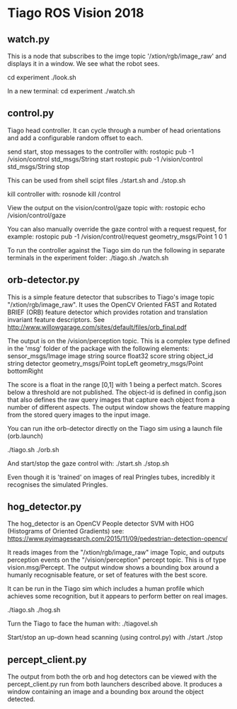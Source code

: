 Tiago ROS Vision 2018
=====================

watch.py
--------

This is a node that subscribes to the imge topic '/xtion/rgb/image_raw' and displays it in a window. We see what the robot sees.

cd experiment
./look.sh

In a new terminal:
cd experiment
./watch.sh

control.py
----------
Tiago head controller. It can cycle through a number of head orientations and add a configurable random offset to each.

send start, stop messages to the controller with:
rostopic pub -1 /vision/control std_msgs/String start
rostopic pub -1 /vision/control std_msgs/String stop

This can be used from shell scipt files ./start.sh and ./stop.sh

kill controller with:
rosnode kill /control

View the output on the vision/control/gaze topic with:
rostopic echo /vision/control/gaze

You can also manually override the gaze control with a request request, for example:
rostopic pub -1 /vision/control/request geometry_msgs/Point 1 0 1

To run the controller against the Tiago sim do run the following in separate terminals in the experiment folder:
./tiago.sh
./watch.sh

orb-detector.py
---------------
This is a simple feature detector that subscribes to Tiago's image topic "/xtion/rgb/image_raw". 
It uses the OpenCV Oriented FAST and Rotated BRIEF (ORB) feature detector which provides rotation and translation invariant feature descriptors. See http://www.willowgarage.com/sites/default/files/orb_final.pdf

The output is on the /vision/perception topic. This is a complex type defined in the 'msg' folder of the package with the following elements:
sensor_msgs/Image image
string source
float32 score
string object_id
string detector
geometry_msgs/Point topLeft
geometry_msgs/Point bottomRight

The score is a float in the range [0,1] with 1 being a perfect match. Scores below a threshold are not published. The object-id is defined in config.json that also defines the raw query images that capture each object from a number of different aspects. The output window shows the feature mapping from the stored query images to the input image.

You can run ithe orb-detector directly on the Tiago sim using a launch file (orb.launch)

./tiago.sh
./orb.sh

And start/stop the gaze control with:
./start.sh
./stop.sh

Even though it is 'trained' on images of real Pringles tubes, incredibly it recognises the simulated Pringles.

hog_detector.py
---------------

The hog_detector is an OpenCV People detector SVM with HOG (Histograms of Oriented Gradients)
see: https://www.pyimagesearch.com/2015/11/09/pedestrian-detection-opencv/

It reads images from the "/xtion/rgb/image_raw" image Topic, and outputs perception events on the "/vision/perception" percept topic. This is of type vision.msg/Percept. The output window shows a bounding box around a humanly recognisable feature, or set of features with the best score.

It can be run in the Tiago sim which includes a human profile which achieves some recognition, but it appears to perform better on real images.

./tiago.sh
./hog.sh

Turn the Tiago to face the human with:
./tiagovel.sh

Start/stop an up-down head scanning (using control.py) with
./start
./stop

percept_client.py
-----------------

The output from both the orb and hog detectors can be viewed with the percept_client.py run from both launchers described above. It produces a window containing an image and a bounding box around the object detected.
